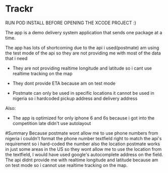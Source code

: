 # Trackr

   RUN POD INSTALL BEFORE OPENING THE XCODE PROJECT :)


The app is a demo delivery system application that sends one package at a time.  

The app has lots of shortcoming due to the api i used(postmate) am using the test mode of the api so they are not providing me with most of the data that i need 

  - They are not providing realtime longitude and latitude so i cant use realtime tracking on the map

  - They dont provide ETA because am on test mode 
  
  - Postmate can only be used in  specific locations it cannot be used in nigeria so i hardcoded pickup address and  delivery address

Also:
  - The app is optimized for only iphone 6 and 6s because i got into the competition late didn't use autolayout

  

#Summary
    Because postmate wont allow me to use phone numbers from nigeria i couldn't format the phone number textfield right to match the api's  requirement so i hard-coded the number also the location postmate works in just some areas in the US so they wont allow me to use the location from the textfield, I would have used google's autocomplete address on the field.
    The api didnt provide me with realtime longitude and latitude because am on test mode so i cannot use realtime tracking on the map.
        